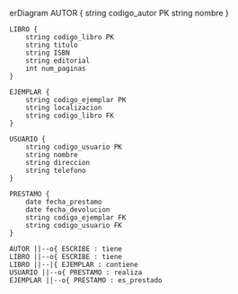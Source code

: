 erDiagram
    AUTOR {
        string codigo_autor PK
        string nombre
    }
    
    LIBRO {
        string codigo_libro PK
        string titulo
        string ISBN
        string editorial
        int num_paginas
    }
    
    EJEMPLAR {
        string codigo_ejemplar PK
        string localizacion
        string codigo_libro FK
    }
    
    USUARIO {
        string codigo_usuario PK
        string nombre
        string direccion
        string telefono
    }
    
    PRESTAMO {
        date fecha_prestamo
        date fecha_devolucion
        string codigo_ejemplar FK
        string codigo_usuario FK
    }

    AUTOR ||--o{ ESCRIBE : tiene
    LIBRO ||--o{ ESCRIBE : tiene
    LIBRO ||--|{ EJEMPLAR : contiene
    USUARIO ||--o{ PRESTAMO : realiza
    EJEMPLAR ||--o{ PRESTAMO : es_prestado
